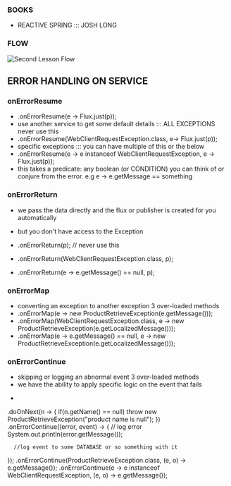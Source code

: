 ### BOOKS

- REACTIVE SPRING ::: JOSH LONG

### FLOW
![Second Lesson Flow](C:\Users\zikoz\Desktop\JAVA\REACTIVE_PROGRAMMING\laurentiu\lesson-2\diagram.png)

## ERROR HANDLING ON SERVICE

### onErrorResume
- .onErrorResume(e -> Flux.just(p));
- use another service to get some default details ::: ALL EXCEPTIONS never use this
- .onErrorResume(WebClientRequestException.class, e-> Flux.just(p));
- specific exceptions ::: you can have multiple of this or the below
- .onErrorResume(e -> e instanceof WebClientRequestException, e -> Flux.just(p)); 
- this takes a predicate: any boolean (or CONDITION) you can think of or conjure from the error. e.g e -> e.getMessage == something


### onErrorReturn
- we pass the data directly and the flux or publisher  is created for you automatically
- but you don't have access to the Exception

- .onErrorReturn(p); // never use this
- .onErrorReturn(WebClientRequestException.class, p);
- .onErrorReturn(e -> e.getMessage() == null, p);


### onErrorMap
- converting an exception to another exception 3 over-loaded methods
- .onErrorMap(e -> new ProductRetrieveException(e.getMessage()));
- .onErrorMap(WebClientRequestException.class, e -> new ProductRetrieveException(e.getLocalizedMessage()));
- .onErrorMap(e -> e.getMessage() == null, e -> new ProductRetrieveException(e.getLocalizedMessage()));

### onErrorContinue
- skipping or logging an abnormal event  3 over-loaded methods
- we have the ability to apply specific logic on the event that fails
- ```java

.doOnNext(n -> {
      if(n.getName() == null) throw new ProductRetrieveException("product name is null");
  })
  .onErrorContinue((error, event) -> {
      // log error
      System.out.println(error.getMessage());

      //log event to some DATABASE or so something with it

  });
  .onErrorContinue(ProductRetrieveException.class, (e, o) -> e.getMessage());
  .onErrorContinue(e -> e instanceof WebClientRequestException, (e, o) -> e.getMessage());
  ```
